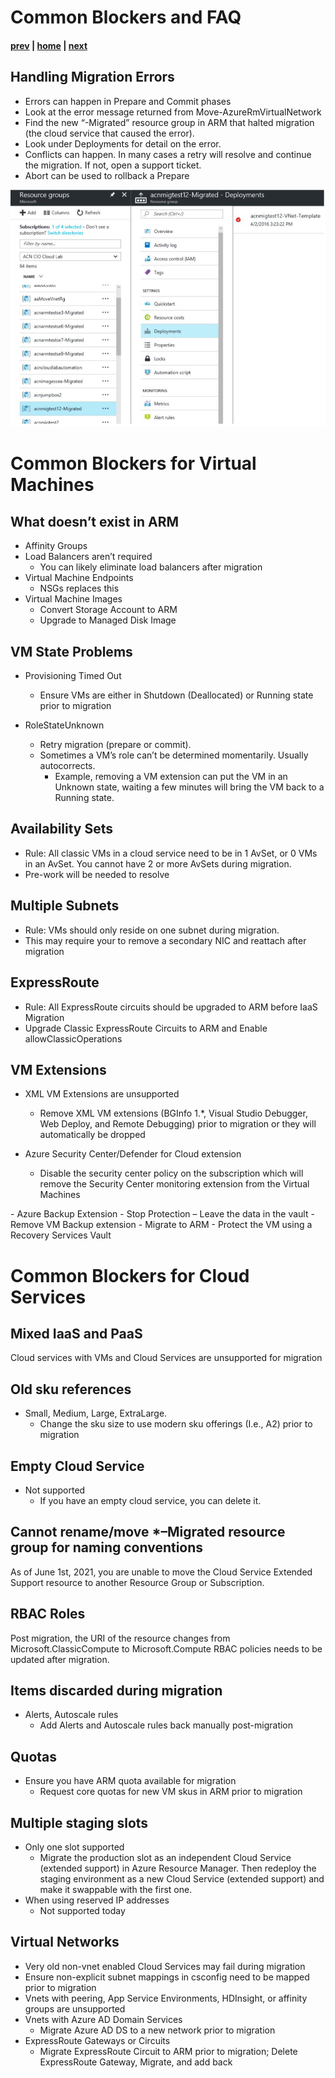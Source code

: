 # Common Blockers and FAQ

#### [prev](./postmigration.md) | [home](./readme.md)  | [next](./resources.md)

## Handling Migration Errors​
- Errors can happen in Prepare and Commit phases​
- Look at the error message returned from Move-AzureRmVirtualNetwork​
- Find the new “-Migrated” resource group in ARM that halted migration (the cloud service that caused the error).​
- Look under Deployments for detail on the error.​
- Conflicts can happen. In many cases a retry will resolve and continue the migration. If not, open a support ticket.​
- Abort can be used to rollback a Prepare​

![image](./png/blockers.png)
# Common Blockers for Virtual Machines
## What doesn’t exist in ARM​
- Affinity Groups​
- Load Balancers aren’t required​
    - You can likely eliminate load balancers after migration​
- Virtual Machine Endpoints​
    - NSGs replaces this​
- Virtual Machine Images​
    - Convert Storage Account to ARM​
    - Upgrade to Managed Disk Image

## VM State Problems​
- Provisioning Timed Out​
    - Ensure VMs are either in Shutdown (Deallocated) or Running state prior to migration​

- RoleStateUnknown​
    - Retry migration (prepare or commit). ​
    - Sometimes a VM’s role can’t be determined momentarily. Usually autocorrects.​
        - Example, removing a VM extension can put the VM in an Unknown state, waiting a few minutes will bring the VM back to a Running state.​

## Availability Sets​
- Rule: All classic VMs in a cloud service need to be in 1 AvSet, or 0 VMs in an AvSet. You cannot have 2 or more AvSets during migration.​
- Pre-work will be needed to resolve​

## Multiple Subnets​
- Rule: VMs should only reside on one subnet during migration.​
- This may require your to remove a secondary NIC and reattach after migration​
## ExpressRoute​
- Rule: All ExpressRoute circuits should be upgraded to ARM before IaaS Migration​
- Upgrade Classic ExpressRoute Circuits to ARM and Enable allowClassicOperations

## VM Extensions​
- XML VM Extensions are unsupported​
    - Remove XML VM extensions (BGInfo 1.*, Visual Studio Debugger, Web Deploy, and Remote Debugging) prior to migration or they will automatically be dropped​

- Azure Security Center/Defender for Cloud extension​
    - Disable the security center policy on the subscription which will remove the Security Center monitoring extension from the Virtual Machines​

​- Azure Backup Extension​
    - Stop Protection – Leave the data in the vault​
    - Remove VM Backup extension​
    - Migrate to ARM​
    - Protect the VM using a Recovery Services Vault
# Common Blockers for Cloud Services
## Mixed IaaS and PaaS
Cloud services with VMs and Cloud Services are unsupported for migration

## Old sku references
- Small, Medium, Large, ExtraLarge​. 
    - Change the sku size to use modern sku offerings (I.e., A2) prior to migration

## Empty Cloud Service
- Not supported​
    - If you have an empty cloud service, you can delete it.

## Cannot rename/move *–Migrated resource group for naming conventions
As of June 1st, 2021, you are unable to move the Cloud Service Extended Support resource to another Resource Group or Subscription.

## RBAC Roles​
Post migration, the URI of the resource changes from Microsoft.ClassicCompute to Microsoft.Compute RBAC policies needs to be updated after migration.​

## Items discarded during migration
- Alerts, Autoscale rules​
    - Add Alerts and Autoscale rules back manually post-migration

## Quotas
- Ensure you have ARM quota available for migration​
    - Request core quotas for new VM skus in ARM prior to migration

## Multiple staging slots
- Only one slot supported​
    - Migrate the production slot as an independent Cloud Service (extended support) in Azure Resource Manager. Then redeploy the staging environment as a new Cloud Service (extended support) and make it swappable with the first one.​
- When using reserved IP addresses​
    - Not supported today

## Virtual Networks
- Very old non-vnet enabled Cloud Services may fail during migration​
- Ensure non-explicit subnet mappings in csconfig need to be mapped prior to migration​
- Vnets with peering, App Service Environments, HDInsight, or affinity groups are unsupported​
- Vnets with Azure AD Domain Services​
    - Migrate Azure AD DS to a new network prior to migration​
- ExpressRoute Gateways or Circuits​
    - Migrate ExpressRoute Circuit to ARM prior to migration; Delete ExpressRoute Gateway, Migrate, and add back


